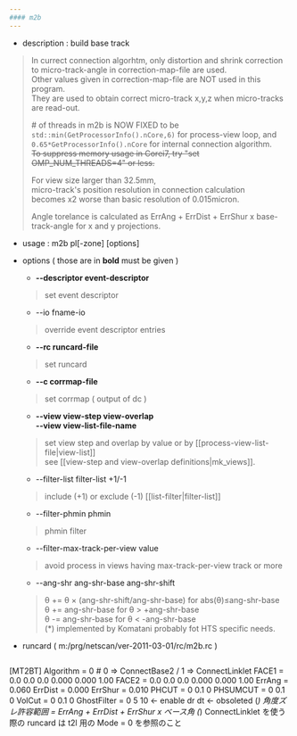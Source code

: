 ```yaml
---
#### m2b
---
```


+ description : build base track  
>   
> In currect connection algorhtm, only distortion and shrink correction to micro-track-angle in correction-map-file are used.  
> Other values given in correction-map-file are NOT used in this program.  
> They are used to obtain correct micro-track x,y,z when micro-tracks are read-out.  
>   
> \# of threads in m2b is NOW FIXED to be  
> `std::min(GetProcessorInfo().nCore,6)` for process-view loop, and  
> `0.65*GetProcessorInfo().nCore` for internal connection algorithm.  
> ~~To suppress memory usage in Corei7, try "set OMP_NUM_THREADS=4" or less.~~  
>   
> For view size larger than 32.5mm,  
> micro-track's position resolution in connection calculation  
> becomes x2 worse than basic resolution of 0.015micron.  
>
> Angle torelance is calculated as ErrAng + ErrDist + ErrShur x base-track-angle for x and y projections.  
>

+ usage : m2b pl[-zone] [options]
+ options ( those are in **bold** must be given )
  - **--descriptor event-descriptor**
  > set event descriptor  

  - --io fname-io
  > override event descriptor entries  

  - **--rc runcard-file**
  > set runcard  

  - **--c corrmap-file**
  > set corrmap ( output of dc )  

  - **--view view-step view-overlap**  
    **--view view-list-file-name**  
  > set view step and overlap by value or by [[process-view-list-file|view-list]]  
  > see [[view-step and view-overlap definitions|mk_views]].  

  - --filter-list filter-list +1/-1
  > include (+1) or exclude (-1) [[list-filter|filter-list]]  

  - --filter-phmin phmin
  > phmin filter  

  - --filter-max-track-per-view value
  > avoid process in views having max-track-per-view track or more  

  - --ang-shr ang-shr-base ang-shr-shift
  > &theta; += &theta; &times; (ang-shr-shift/ang-shr-base) for abs(&theta;)≤ang-shr-base  
  > &theta; += ang-shr-base for &theta; > +ang-shr-base  
  > &theta; -= ang-shr-base for &theta; < -ang-shr-base  
  > (*) implemented by Komatani probably fot HTS specific needs.  

+ runcard ( m:/prg/netscan/ver-2011-03-01/rc/m2b.rc )
  ```
[MT2BT]
Algorithm   = 0 # 0 => ConnectBase2 / 1 => ConnectLinklet
FACE1       = 0.0 0.0 0.0 0.000 0.000 1.00
FACE2       = 0.0 0.0 0.0 0.000 0.000 1.00
ErrAng      = 0.060
ErrDist     = 0.000
ErrShur     = 0.010
PHCUT       = 0 0.1 0
PHSUMCUT    = 0 0.1 0
VolCut      = 0 0.1 0
GhostFilter = 0 5 10 <- enable dr dt <- obsoleted
(*) 角度ズレ許容範囲 = ErrAng + ErrDist + ErrShur x ベース角
(*) ConnectLinklet を使う際の runcard は t2l 用の Mode = 0 を参照のこと
  ```
